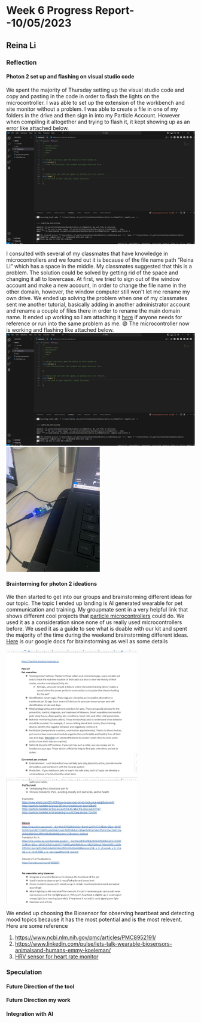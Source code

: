 # Week 6 Progress Report- -10/05/2023

## Reina Li

### Reflection
#### Photon 2 set up and flashing on visual studio code
We spent the majority of Thursday setting up the visual studio code and copy and pasting in the code in order to flash the lights on the microcontroller. I was able to set up the extension of the workbench and site monitor without a problem. I was able to create a file in one of my folders in the drive and then sign in into my Particle Account. However when compiling it altogether and trying to flash it, it kept showing up as an error like attached below.
<img src="https://github.com/Berkeley-MDes/tdf-fa23-reinali/blob/main/weekly-reports/Capture.JPG" alt="Alt Text" width="700">

I consulted with several of my classmates that have knowledge in microcontrollers and we found out it is because of the file name path “Reina Li” which has a space in the middle. My classmates suggested that this is a problem. The solution could be solved by getting rid of the space and changing it all to lowercase. At first, we tried to sign out of the window account and make a new account, in order to change the file name in the other domain, however, the window computer still won't let me rename my own drive.
We ended up solving the problem when one of my classmates sent me another tutorial, basically adding in another administrator account and rename a couple of files there in order to rename the main domain name. It ended up working so I am attaching it [here](https://youtu.be/w5N2aaiToiQ?si=MUh35SYvr8ggipzg) if anyone needs for reference or run into the same problem as me. :smile: The microcontroller now is working and flashing like attached below. 
<img src="https://github.com/Berkeley-MDes/tdf-fa23-reinali/blob/main/weekly-reports/Capture.JPG" alt="Alt Text" width="700">
<img src="https://github.com/Berkeley-MDes/tdf-fa23-reinali/blob/main/weekly-reports/498982687718446042.jpg" alt="Alt Text" width="250">

#### Braintorming for photon 2 ideations
We then started to get into our groups and brainstorming different ideas for our topic. The topic I ended up landing is AI generated wearable for pet communication and training. My groupmate sent in a very helpful link that shows different cool projects that [particle microcontrollers](https://particle.hackster.io/projects) could do. We used it as a consideration since none of us really used microcontrollers before.
We used it as a guide to see what is doable with our kit and spent the majority of the time during the weekend brainstorming different ideas. [Here](https://docs.google.com/document/d/1ZoFp6oFhKmxBZ2buGV7A4CfgjSUUsxfi6jedMSN2474/edit) is our google docs for brainstorming as well as some details 

<img src="https://github.com/Berkeley-MDes/tdf-fa23-reinali/blob/main/weekly-reports/1.JPG" alt="Alt Text" width="350"> 
<img src="https://github.com/Berkeley-MDes/tdf-fa23-reinali/blob/main/weekly-reports/2.JPG" alt="Alt Text" width="350">

We ended up choosing the Biosensor for observing heartbeat and detecting mood topics because it has the most potential and is the most relevent. Here are some reference
1. https://www.ncbi.nlm.nih.gov/pmc/articles/PMC8952191/
2. https://www.linkedin.com/pulse/lets-talk-wearable-biosensors-animalsand-humans-emmy-koeleman/
3. [HRV sensor for heart rate monitor](https://neurosky.com/2017/02/hrv-monitoring-for-pets-how-biosensors-keep-your-dogs-cats-happy/)
   
### Speculation
#### Future Direction of the tool
#### Future Direction my work
#### Integration with AI
